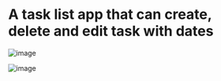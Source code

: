 <h1>A task list app that can create, delete and edit task with dates</h1>

![image](https://github.com/user-attachments/assets/8101bd3b-2cbe-4b50-ac62-37bec90a2ce3)

![image](https://github.com/user-attachments/assets/ae949a01-d2d3-4f6d-acbb-b015f8bab3aa)
